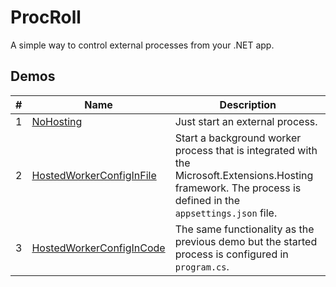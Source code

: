 # ProcRoll

A simple way to control external processes from your .NET app.

## Demos

|  #  | Name | Description |
| --- | --- | --- |
| 1 | [NoHosting](demos/1.NoHosting) | Just start an external process. |
| 2 | [HostedWorkerConfigInFile](demos/2.HostedWorkerConfigInFile) | Start a background worker process that is integrated with the Microsoft.Extensions.Hosting framework. The process is defined in the `appsettings.json` file.
| 3 | [HostedWorkerConfigInCode](demos/3.HostedWorkerConfigInCode) | The same functionality as the previous demo but the started process is configured in `program.cs`.
